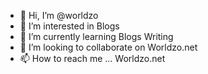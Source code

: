 - 👋 Hi, I’m @worldzo
- 👀 I’m interested in Blogs
- 🌱 I’m currently learning Blogs Writing
- 💞️ I’m looking to collaborate on Worldzo.net
- 📫 How to reach me ... Worldzo.net

<!---
Worldzo.net offer technical assistance on a variety of topics related to technology, internet, social media, and other topics. Here you will find guides, troubleshooting articles to support you with small and major technical difficulties.
--->

